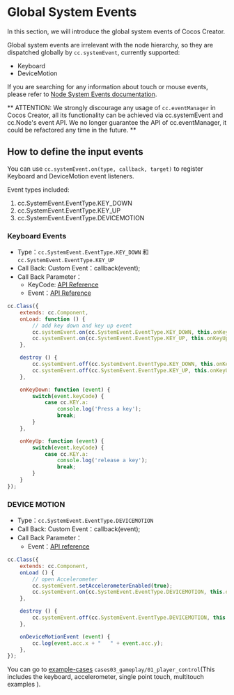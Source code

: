 # Global System Events

In this section, we will introduce the global system events of Cocos Creator.

Global system events are irrelevant with the node hierarchy, so they are dispatched globally by `cc.systemEvent`, currently supported:

- Keyboard
- DeviceMotion

If you are searching for any information about touch or mouse events, please refer to [Node System Events documentation](./internal-events.md).

** ATTENTION: We strongly discourage any usage of `cc.eventManager` in Cocos Creator, all its functionality can be achieved via
cc.systemEvent and cc.Node's event API. We no longer guarantee the API of cc.eventManager, it could be refactored any time in the future. **

## How to define the input events

You can use `cc.systemEvent.on(type, callback, target)` to register Keyboard and DeviceMotion event listeners.

Event types included:

1. cc.SystemEvent.EventType.KEY_DOWN
2. cc.SystemEvent.EventType.KEY_UP
3. cc.SystemEvent.EventType.DEVICEMOTION

### Keyboard Events

- Type：`cc.SystemEvent.EventType.KEY_DOWN` 和 `cc.SystemEvent.EventType.KEY_UP`
- Call Back: Custom Event：callback(event);
- Call Back Parameter：
    - KeyCode: [API Reference](http://docs.cocos2d-x.org/api-ref/creator/v1.5/enums/KEY.html)
    - Event：[API Reference](http://docs.cocos2d-x.org/api-ref/creator/v1.5/classes/Event.html)

```js
cc.Class({
    extends: cc.Component,
    onLoad: function () {
        // add key down and key up event
        cc.systemEvent.on(cc.SystemEvent.EventType.KEY_DOWN, this.onKeyDown, this);
        cc.systemEvent.on(cc.SystemEvent.EventType.KEY_UP, this.onKeyUp, this);
    },

    destroy () {
        cc.systemEvent.off(cc.SystemEvent.EventType.KEY_DOWN, this.onKeyDown, this);
        cc.systemEvent.off(cc.SystemEvent.EventType.KEY_UP, this.onKeyUp, this);
    },

    onKeyDown: function (event) {
        switch(event.keyCode) {
            case cc.KEY.a:
                console.log('Press a key');
                break;
        }
    },

    onKeyUp: function (event) {
        switch(event.keyCode) {
            case cc.KEY.a:
                console.log('release a key');
                break;
        }
    }
});
```

### DEVICE MOTION

- Type：`cc.SystemEvent.EventType.DEVICEMOTION`
- Call Back: Custom Event：callback(event);
- Call Back Parameter：
    - Event：[API reference](../../../api/en/classes/Event.html)

```js
cc.Class({
    extends: cc.Component,
    onLoad () {
        // open Accelerometer
        cc.systemEvent.setAccelerometerEnabled(true);
        cc.systemEvent.on(cc.SystemEvent.EventType.DEVICEMOTION, this.onDeviceMotionEvent, this);
    },

    destroy () {
        cc.systemEvent.off(cc.SystemEvent.EventType.DEVICEMOTION, this.onDeviceMotionEvent, this);
    },

    onDeviceMotionEvent (event) {
        cc.log(event.acc.x + "   " + event.acc.y);
    },
});
```

You can go to [example-cases](https://github.com/cocos-creator/example-cases) `cases03_gameplay/01_player_control`(This includes the keyboard, accelerometer, single point touch, multitouch examples
).
